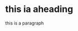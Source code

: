 
<html>
  <head>
<title> page github </title>
  </head>
  <body>
    <h1>this ia aheading</h1>
    <p>this is a paragraph </p>
  </body>
</html>
